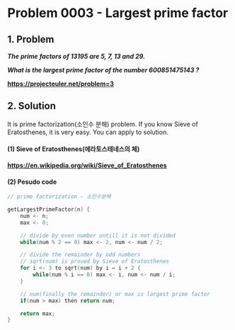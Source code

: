 # Problem 0003 - Largest prime factor
## 1. Problem
___The prime factors of 13195 are 5, 7, 13 and 29.___

___What is the largest prime factor of the number 600851475143 ?___

__https://projecteuler.net/problem=3__

## 2. Solution
It is prime factorization(소인수 분해) problem. If you know Sieve of Eratosthenes, it is very easy. You can apply to solution.

#### (1) Sieve of Eratosthenes(에라토스테네스의 체)
__<https://en.wikipedia.org/wiki/Sieve_of_Eratosthenes>__

#### (2) Pesudo code
```cpp
// prime factorization - 소인수분해

getLargestPrimeFactor(n) {
    num <- n;
    max <- 0;

    // divide by even number untill it is not divided
    while(num % 2 == 0) max <- 2, num <- num / 2;

    // divide the remainder by odd numbers
    // sqrt(num) is proved by Sieve of Eratosthenes
    for i <- 3 to sqrt(num) by i = i + 2 {
        while(num % i == 0) max <- i, num <- num / i;
    }

    // num(finally the remainder) or max is largest prime factor
    if(num > max) then return num;

    return max;
}

```
